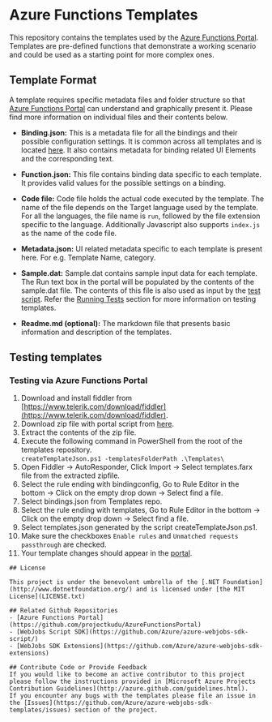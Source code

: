 # Azure Functions Templates
This repository contains the templates used by the [Azure Functions Portal](https://functions.azure.com/signin). Templates are pre-defined functions that demonstrate a working scenario and could be used as a starting point for more complex ones.

## Template Format
A template requires specific metadata files and folder structure so that [Azure Functions Portal](https://functions.azure.com/signin) can understand and graphically present it. Please find more information on individual files and their contents below.

- **Binding.json:** This is a metadata file for all the bindings and their possible configuration settings. It is common across all templates and is located [here](Bindings/bindings.json). It also contains metadata for binding related UI Elements and the corresponding text.

- **Function.json:** This file contains binding data specific to each template. It provides valid values for the possible settings on a binding.

- **Code file:** Code file holds the actual code executed by the template. The name of the file depends on the Target language used by the template. For all the languages, the file name is `run`, followed by the file extension specific to the language. Additionally Javascript also supports `index.js` as the name of the code file.

- **Metadata.json:** UI related metadata specific to each template is present here. For e.g. Template Name, category.

- **Sample.dat:** Sample.dat contains sample input data for each template. The Run text box in the portal will be populated by the contents of the sample.dat file. The contents of this file is also used as input by the [test script](Test/TemplateTest.ps1). Refer the [Running Tests](#running-tests) section for more information on testing templates.

- **Readme.md (optional):** The markdown file that presents basic information and description of the templates.

## Testing templates

### Testing via Azure Functions Portal
1. Download and install fiddler from [https://www.telerik.com/download/fiddler](https://www.telerik.com/download/fiddler).
2. Download zip file with portal script from [here](http://go.microsoft.com/fwlink/?LinkID=786554&clcid=0x409).
3. Extract the contents of the zip file.
4. Execute the following command in PowerShell from the root of the templates repository.</br>
`createTemplateJson.ps1 -templatesFolderPath .\Templates\`
5. Open Fiddler -> AutoResponder, Click Import -> Select templates.farx file from the extracted zipfile.
6. Select the rule ending with bindingconfig, Go to Rule Editor in the bottom -> Click on the empty drop down -> Select find a file.
7. Select bindings.json from Templates repo.
8. Select the rule ending with templates, Go to Rule Editor in the bottom -> Click on the empty drop down -> Select find a file.
9. Select templates.json generated by the script createTemplateJson.ps1.
10. Make sure the checkboxes `Enable rules` and `Unmatched requests passthrough` are checked.
11. Your template changes should appear in the [portal](https://functions.azure.com/signin).

```
## License

This project is under the benevolent umbrella of the [.NET Foundation](http://www.dotnetfoundation.org/) and is licensed under [the MIT License](LICENSE.txt)

## Related Github Repositories
- [Azure Functions Portal](https://github.com/projectkudu/AzureFunctionsPortal)
- [WebJobs Script SDK](https://github.com/Azure/azure-webjobs-sdk-script/)
- [WebJobs SDK Extensions](https://github.com/Azure/azure-webjobs-sdk-extensions)

## Contribute Code or Provide Feedback
If you would like to become an active contributor to this project please follow the instructions provided in [Microsoft Azure Projects Contribution Guidelines](http://azure.github.com/guidelines.html).
If you encounter any bugs with the templates please file an issue in the [Issues](https://github.com/Azure/azure-webjobs-sdk-templates/issues) section of the project.
